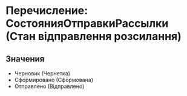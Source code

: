 ﻿# Перечисление: СостоянияОтправкиРассылки (Стан відправлення розсилання)

## Значения

- Черновик (Чернетка)
- Сформировано (Сформована)
- Отправлено (Відправлено)


